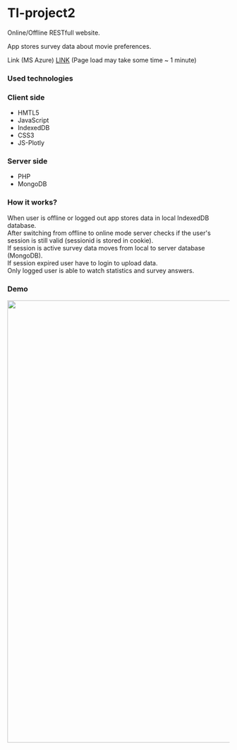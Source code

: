 # TI-project2
Online/Offline RESTfull website.

App stores survey data about movie preferences.

Link (MS Azure) [LINK](https://movie-survey.azurewebsites.net/client.html) (Page load may take some time ~ 1 minute)


<h3>Used technologies</h3>
<h3>Client side</h3>
<ul>
  <li>HMTL5</li>
  <li>JavaScript</li>
  <li>IndexedDB</li>
  <li>CSS3</li>
  <li>JS-Plotly</li>
</ul>

<h3>Server side</h3>
<ul>
  <li>PHP</li> 
  <li>MongoDB</li>
</ul>

<h3>How it works?</h3>
When user is offline or logged out app stores data in local IndexedDB database. <br>
After switching from offline to online mode server checks if the user's session is still valid (sessionid is stored in cookie). <br>
If session is active survey data moves from local to server database (MongoDB). <br>
If session expired user have to login to upload data. <br>
Only logged user is able to watch statistics and survey answers. <br>

<h3>Demo</h3>

<img src="/screenshots/demo.gif?raw=true" width="1000px">
